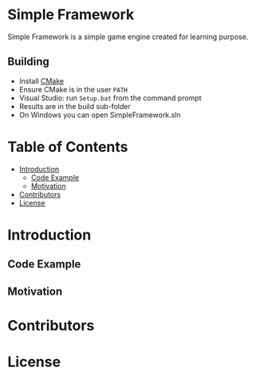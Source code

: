# Simple Framework
Simple Framework is a simple game engine created for learning purpose.
## Building
- Install [CMake](https://cmake.org/)
- Ensure CMake is in the user `PATH`
- Visual Studio: run `Setup.bat` from the command prompt
- Results are in the build sub-folder
- On Windows you can open SimpleFramework.sln
# Table of Contents
* [Introduction](#introduction)
    * [Code Example](#code-example)
    * [Motivation](#motivation)
* [Contributors](#contributors)
* [License](#license)
# Introduction
## Code Example
## Motivation
# Contributors
# License